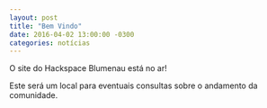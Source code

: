 ```yaml
---
layout: post
title: "Bem Vindo"
date: 2016-04-02 13:00:00 -0300
categories: notícias
---
```


O site do Hackspace Blumenau está no ar!

Este será um local para eventuais consultas sobre o andamento da comunidade.
